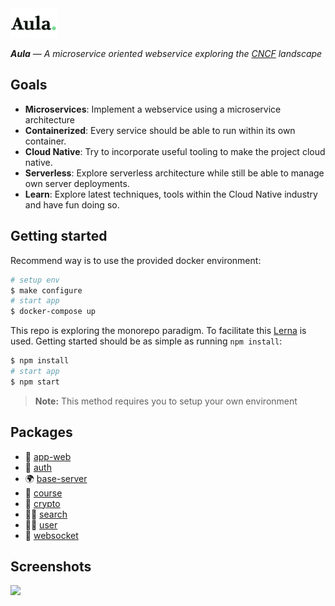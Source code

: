 <img src="packages/app-web/src/components/forms/login/logo.svg" width="75"/>

_**Aula** — A microservice oriented webservice exploring the [CNCF](https://www.cncf.io/) landscape_

## Goals

* **Microservices**: Implement a webservice using a microservice architecture
* **Containerized**: Every service should be able to run within its own container.
* **Cloud Native**: Try to incorporate useful tooling to make the project cloud native.
* **Serverless**: Explore serverless architecture while still be able to manage own server deployments.
* **Learn**: Explore latest techniques, tools within the Cloud Native industry and have fun doing so.

## Getting started
Recommend way is to use the provided docker environment:

```sh
# setup env
$ make configure
# start app
$ docker-compose up
```

This repo is exploring the monorepo paradigm. To facilitate this [Lerna](https://github.com/lerna/lerna) is used. Getting started should be as simple as running `npm install`:

```sh
$ npm install
# start app
$ npm start
```

> **Note:** This method requires you to setup your own environment

## Packages
* 🦄 [app-web](packages/app-web)
* 🔑 [auth](packages/auth)
* 🌍 [base-server](packages/base-server)
* 📓 [course](packages/course)
* 🔐 [crypto](packages/crypto)
* 🕵️‍♂️ [search](packages/search)
* 👨‍🎨 [user](packages/user)
* 🔮 [websocket](packages/websocket)


## Screenshots
<img src="https://www.dropbox.com/s/plitnx02b7ek633/aula.png?raw=1">
